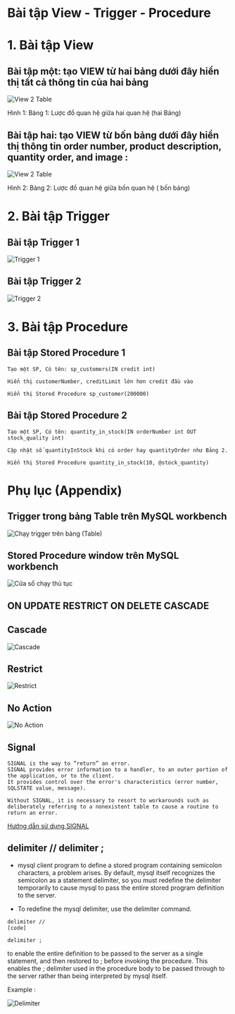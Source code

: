 # Bài tập View - Trigger - Procedure

# 1. Bài tập View
## Bài tập một: tạo VIEW từ hai bảng dưới đây hiển thị tất cả thông tin của hai bảng

![View 2 Table ](https://nglthu.github.io/Database/img/view2T.png)

Hình 1: Bảng 1: Lược đồ quan hệ giữa hai quan hệ (hai Bảng)

## Bài tập hai: tạo VIEW từ bốn bảng dưới đây hiển thị thông tin order number, product description, quantity order, and image :


![View 2 Table ](https://nglthu.github.io/Database/img/view4T.png)

Hình 2: Bảng 2: Lược đồ quan hệ giữa bốn quan hệ ( bốn bảng)

# 2. Bài tập Trigger
## Bài tập Trigger 1
![Trigger 1 ](https://nglthu.github.io/Database/img/trigger1.png)

## Bài tập Trigger 2
![Trigger 2 ](https://nglthu.github.io/Database/img/trigger2.png)

# 3. Bài tập Procedure
## Bài tập Stored Procedure 1
```
Tạo một SP, Có tên:	sp_customers(IN credit int)

Hiển thị customerNumber, creditLimit lớn hơn credit đầu vào

Hiển thị Stored Procedure sp_customer(200000)

```
## Bài tập Stored Procedure 2
```
Tạo một SP, Có tên:	quantity_in_stock(IN orderNumber int OUT stock_quality int)

Cập nhật số quantityInStock khi có order hay quantityOrder như Bảng 2. 

Hiển thị Stored Procedure quantity_in_stock(10, @stock_quantity)

```

# Phụ lục (Appendix)
## Trigger trong bảng Table trên MySQL workbench
![Chạy trigger trên bảng (Table) ](https://nglthu.github.io/Database/img/triggerEdit.png)

## Stored Procedure window trên MySQL workbench
![Cửa sổ chạy thủ tục ](https://nglthu.github.io/Database/img/storeProcedure.png)



## ON UPDATE RESTRICT ON DELETE CASCADE

## Cascade
![Cascade](https://nglthu.github.io/Database/img/cascade.png)

## Restrict

![Restrict](https://nglthu.github.io/Database/img/restrict.png)

## No Action


![No Action](https://nglthu.github.io/Database/img/noAction.png)

## Signal

```
SIGNAL is the way to “return” an error.
SIGNAL provides error information to a handler, to an outer portion of the application, or to the client.
It provides control over the error's characteristics (error number, SQLSTATE value, message).

Without SIGNAL, it is necessary to resort to workarounds such as deliberately referring to a nonexistent table to cause a routine to return an error.

```
[Hướng dẫn sử dụng SIGNAL](https://dev.mysql.com/doc/refman/8.0/en/signal.html)

## delimiter // delimiter ;

+ mysql client program to define a stored program containing semicolon characters, a problem arises. By default, mysql itself recognizes the semicolon as a statement delimiter, so you must redefine the delimiter temporarily to cause mysql to pass the entire stored program definition to the server.

+ To redefine the mysql delimiter, use the delimiter command.
  
```
delimiter //
[code]

delimiter ;

  ```

to enable the entire definition to be passed to the server as a single statement, and then restored to ; before invoking the procedure.
This enables the ; delimiter used in the procedure body to be passed through to the server rather than being interpreted by mysql itself.

Example :

![Delimiter](https://nglthu.github.io/Database/img/delimiter.png)
